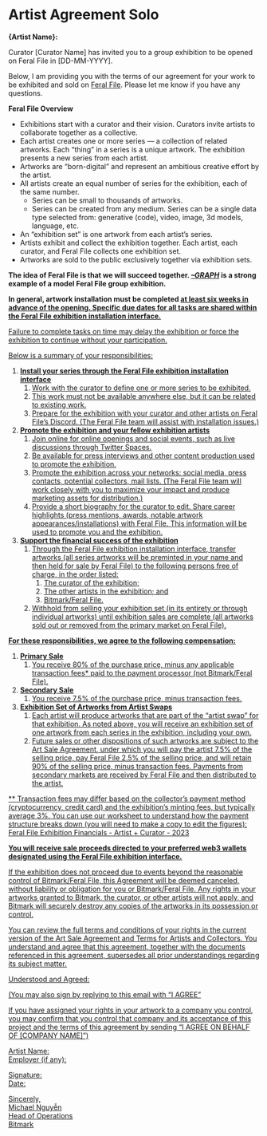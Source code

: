 # Artist Agreement Solo

**{Artist Name}:**

Curator [Curator Name] has invited you to a group exhibition to be opened on Feral File in [DD-MM-YYYY]. 

Below, I am providing you with the terms of our agreement for your work to be exhibited and sold on [Feral File](https://feralfile.com). Please let me know if you have any questions.

**Feral File Overview**
- Exhibitions start with a curator and their vision. Curators invite artists to collaborate together as a collective.
- Each artist creates one or more series — a collection of related artworks. Each “thing” in a series is a unique artwork. The exhibition presents a new series from each artist.
- Artworks are “born-digital” and represent an ambitious creative effort by the artist. 
- All artists create an equal number of series for the exhibition, each of the same number.
    - Series can be small to thousands of artworks.
    - Series can be created from any medium. Series can be a single data type selected from: generative (code), video, image, 3d models, language, etc. 
- An “exhibition set” is one artwork from each artist’s series.
- Artists exhibit and collect the exhibition together. Each artist, each curator, and Feral File collects one exhibition set. 
- Artworks are sold to the public exclusively together via exhibition sets.

**The idea of Feral File is that we will succeed together. _[–GRAPH](https://feralfile.com/exhibitions/graph-eg6)_ is a strong example of a model Feral File group exhibition.**

**In general, artwork installation must be completed <u>at least six weeks in advance of the opening<u>. Specific due dates for all tasks are shared within the Feral File exhibition installation interface.**

Failure to complete tasks on time may delay the exhibition or force the exhibition to continue without your participation.

Below is a summary of your responsibilities: 

1. **Install your series through the Feral File exhibition installation interface**
    1. Work with the curator to define one or more series to be exhibited. 
    1. This work must not be available anywhere else, but it can be related to existing work.
    1. Prepare for the exhibition with your curator and other artists on Feral File’s Discord. (The Feral File team will assist with installation issues.)
1. **Promote the exhibition and your fellow exhibition artists**
    1. Join online for online openings and social events, such as live discussions through Twitter Spaces.
    1. Be available for press interviews and other content production used to promote the exhibition.
    1. Promote the exhibition across your networks: social media, press contacts, potential collectors, mail lists. (The Feral File team will work closely with you to maximize your impact and produce marketing assets for distribution.)
    1. Provide a short biography for the curator to edit. Share career highlights (press mentions, awards, notable artwork appearances/installations) with Feral File. This information will be used to promote you and the exhibition.
1. **Support the financial success of the exhibition**
    1. Through the Feral File exhibition installation interface, transfer artworks (all series artworks will be preminted in your name and then held for sale by Feral File) to the following persons free of charge, in the order listed:
        1. The curator of the exhibition;
        1. The other artists in the exhibition; and
        1. Bitmark/Feral File.
    1. Withhold from selling your exhibition set (in its entirety or through individual artworks) until exhibition sales are complete (all artworks sold out or removed from the primary market on Feral File).

**For these responsibilities, we agree to the following compensation:**
1. **Primary Sale**
    1. You receive 80% of the purchase price, minus any applicable transaction fees* paid to the payment processor (not Bitmark/Feral File). 
1. **Secondary Sale**
    1. You receive 7.5% of the purchase price, minus transaction fees.
1. **Exhibition Set of Artworks from Artist Swaps**
    1. Each artist will produce artworks that are part of the “artist swap” for that exhibition. As noted above, you will receive an exhibition set of one artwork from each series in the exhibition, including your own.
    1. Future sales or other dispositions of such artworks are subject to the [Art Sale Agreement](https://feralfile.com/docs/art-sale-agreement), under which you will pay the artist 7.5% of the selling price, pay Feral File 2.5% of the selling price, and will retain 90% of the selling price, minus transaction fees. Payments from secondary markets are received by Feral File and then distributed to the artist.

** Transaction fees may differ based on the collector’s payment method (cryptocurrency, credit card)  and the exhibition’s minting fees, but typically average 3%. You can use our worksheet to understand how the payment structure breaks down (you will need to make a copy to edit the figures): [Feral File Exhibition Financials - Artist + Curator - 2023](https://docs.google.com/spreadsheets/d/1gpOSaji6kQ3jLjtzQU7ixlATfXmNWq5Cv-vZ_fRx_Qw/edit#gid=1326931850) 

**You will receive sale proceeds directed to your preferred web3 wallets designated using the Feral File exhibition interface.**

If the exhibition does not proceed due to events beyond the reasonable control of Bitmark/Feral File, this Agreement will be deemed canceled, without liability or obligation for you or Bitmark/Feral File. Any rights in your artworks granted to Bitmark, the curator, or other artists will not apply, and  Bitmark  will securely destroy any copies of the artworks in its possession or control.

You can review the full terms and conditions of your rights in the current version of the [Art Sale Agreement](https://feralfile.com/docs/art-sale-agreement) and [Terms for Artists and Collectors](https://feralfile.com/docs/terms-of-artist-collector). You understand and agree that this agreement, together with the documents referenced in this agreement, supersedes all prior understandings regarding its subject matter.

Understood and Agreed:

(You may also sign by replying to this email with “I AGREE”

If you have assigned your rights in your artwork to a company you control, you may confirm that you control that company and its acceptance of this project and the terms of this agreement by sending “I AGREE ON BEHALF OF [COMPANY NAME]”)

Artist Name:
<br>Employer (if any): 

Signature:
<br>Date:

Sincerely,
<br>Michael Nguyễn
<br>Head of Operations
<br>Bitmark
